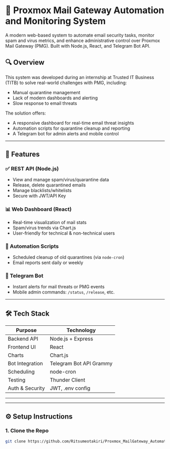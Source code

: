 # 📧 Proxmox Mail Gateway Automation and Monitoring System

A modern web-based system to automate email security tasks, monitor spam and virus metrics, and enhance administrative control over Proxmox Mail Gateway (PMG). Built with Node.js, React, and Telegram Bot API.

## 🔍 Overview

This system was developed during an internship at Trusted IT Business (TITB) to solve real-world challenges with PMG, including:

- Manual quarantine management
- Lack of modern dashboards and alerting
- Slow response to email threats

The solution offers:
- A responsive dashboard for real-time email threat insights
- Automation scripts for quarantine cleanup and reporting
- A Telegram bot for admin alerts and mobile control

---

## 🚀 Features

### ✅ REST API (Node.js)
- View and manage spam/virus/quarantine data
- Release, delete quarantined emails
- Manage blacklists/whitelists
- Secure with JWT/API Key

### 📊 Web Dashboard (React)
- Real-time visualization of mail stats
- Spam/virus trends via Chart.js
- User-friendly for technical & non-technical users

### 🔁 Automation Scripts
- Scheduled cleanup of old quarantines (via `node-cron`)
- Email reports sent daily or weekly

### 🤖 Telegram Bot
- Instant alerts for mail threats or PMG events
- Mobile admin commands: `/status`, `/release`, etc.

---

## 🛠 Tech Stack

| Purpose        | Technology                |
|----------------|----------------------------|
| Backend API    | Node.js + Express          |
| Frontend UI    | React                      |
| Charts         | Chart.js                   |
| Bot Integration| Telegram Bot API Grammy    |
| Scheduling     | node-cron                  |
| Testing        | Thunder Client             |
| Auth & Security| JWT, .env config           |

---

---

## ⚙️ Setup Instructions

### 1. Clone the Repo
```bash
git clone https://github.com/Ritsumeotakiri/Proxmox_MailGateway_Automatic_System.git

